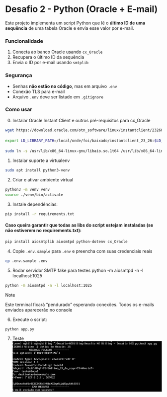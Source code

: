 # Desafio 2 - Python (Oracle + E-mail)

Este projeto implementa um script Python que lê o **último ID de uma sequência** de uma tabela Oracle e envia esse valor por e-mail.

### Funcionalidade

1. Conecta ao banco Oracle usando `cx_Oracle`
2. Recupera o último ID da sequência
3. Envia o ID por e-mail usando `smtplib`

### Segurança

- Senhas **não estão no código**, mas em arquivo `.env`
- Conexão TLS para e-mail
- Arquivo `.env` deve ser listado em `.gitignore`

### Como usar
0. Instalar Oracle Instant Client e outros pré-requisitos para cx_Oracle
```bash
wget https://download.oracle.com/otn_software/linux/instantclient/2326000/instantclient-basic-linux.x64-23.26.0.0.0.zip

export LD_LIBRARY_PATH=/local/onde/foi/baixado/instantclient_23_26:$LD_LIBRARY_PATH

sudo ln -s /usr/lib/x86_64-linux-gnu/libaio.so.1t64 /usr/lib/x86_64-linux-gnu/libaio.so.1
```
1. Instalar suporte a virtualenv
```bash
sudo apt install python3-venv
```
2. Criar e ativar ambiente virtual
```bash
python3 -m venv venv
source ./venv/bin/activate
```
3. Instale dependências:
```bash
pip install -r requirements.txt
```
#### Caso queira garantir que todas as libs do script estejam instaladas (se não estiverem no requirements.txt):
```bash
pip install aiosmtplib aiosmtpd python-dotenv cx_Oracle
```

4. Copie `.env.sample` para `.env` e preencha com suas credenciais reais
```bash
cp .env.sample .env
```

5. Rodar servidor SMTP fake para testes python -m aiosmtpd -n -l localhost:1025
```bash
python -m aiosmtpd -n -l localhost:1025
```
> [!NOTE]
> Este terminal ficará “pendurado” esperando conexões. Todos os e-mails enviados aparecerão no console

6. Execute o script:
```bash
python app.py
```

7. Teste
![03](https://github.com/liedserver/Desafio-NGBilling/blob/master/prints/desafio03.png?raw=true)